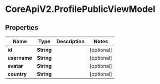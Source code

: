 # CoreApiV2.ProfilePublicViewModel

## Properties
Name | Type | Description | Notes
------------ | ------------- | ------------- | -------------
**id** | **String** |  | [optional] 
**username** | **String** |  | [optional] 
**avatar** | **String** |  | [optional] 
**country** | **String** |  | [optional] 


